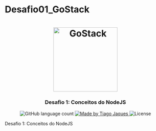 # Desafio01_GoStack

<h1 align="center">
    <img alt="GoStack" src="https://rocketseat-cdn.s3-sa-east-1.amazonaws.com/bootcamp-header.png" width="200px" />
</h1>

<h3 align="center">
  Desafio 1: Conceitos do NodeJS
</h3>
<p align="center">
  <img alt="GitHub language count" src="https://img.shields.io/github/languages/count/rocketseat/bootcamp-gostack-desafio-01?color=%2304D361&style=for-the-badge&logo=appveyor">

  <a href="https://rocketseat.com.br">
    <img alt="Made by Tiago Jaques" src="https://img.shields.io/badge/made%20by-Tiago%20Jaques-04D361?style=for-the-badge&logo=appveyor">
  </a>

  <img alt="License" src="https://img.shields.io/badge/license-MIT-%2304D361?style=for-the-badge&logo=appveyor">
</p>

Desafio 1: Conceitos do NodeJS
